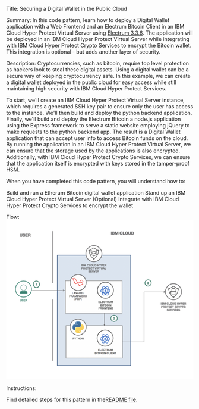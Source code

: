Title: Securing a Digital Wallet in the Public Cloud

Summary:
In this code pattern, learn how to deploy a Digital Wallet application with a Web Frontend and an Electrum Bitcoin Client in an IBM Cloud Hyper Protect Virtual Server using [Electrum 3.3.6](https://github.com/spesmilo/electrum/tree/3.3.6). The application will be deployed in an IBM Cloud Hyper Protect Virtual Server while integrating with IBM Cloud Hyper Protect Crypto Services to encrypt the Bitcoin wallet. This integration is optional - but adds another layer of security.

Description:
Cryptocurrencies, such as bitcoin, require top level protection as hackers look to steal these digital assets. Using a digital wallet can be a secure way of keeping cryptocurrency safe. In this example, we can create a digital wallet deployed in the public cloud for easy access while still maintaining high security with IBM Cloud Hyper Protect Services.

To start, we'll create an IBM Cloud Hyper Protect Virtual Server
instance, which requires a generated SSH key pair to ensure only the user has access to the instance. We'll then build and deploy the python backend application. Finally, we'll build and deploy the Electrum Bitcoin a node.js application using
the Express framework to serve a static website employing jQuery to
make requests to the python backend app. The result is a Digital Wallet application that can accept user info to access Bitcoin funds on the cloud. By running the application in an IBM Cloud Hyper Protect Virtual Server, we can
ensure that the storage used by the applications is also encrypted. Additionally, with IBM Cloud Hyper Protect Crypto Services, we can ensure that the application itself is encrypted with keys stored in the tamper-proof HSM.


When you have completed this code pattern, you will understand how to:

Build and run a Etherum Bitcoin digital wallet application
Stand up an IBM Cloud Hyper Protect Virtual Server
(Optional) Integrate with IBM Cloud Hyper Protect Crypto Services to encrypt the wallet

Flow:
![Bitcoin Wallet Diagram](./diagram.png)

Instructions:

Find detailed steps for this pattern in the[README file](/README).
